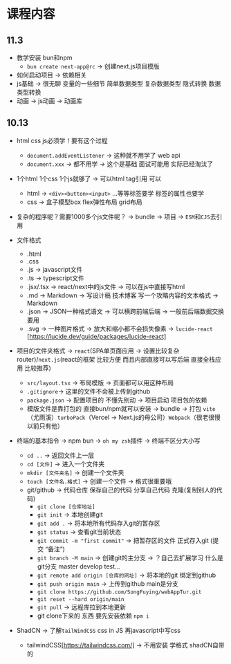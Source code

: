 # 课程内容

## 11.3

- 教学安装 bun和npm
  - `bun create next-app@rc` -> 创建next.js项目模版
- 如何启动项目 -> 依赖相关
- js基础 -> 很无聊 变量的一些细节 简单数据类型 复杂数据类型 隐式转换 数据类型转换
- 动画 -> js动画 -> 动画库

## 10.13

- html css js必须学！要有这个过程
  - `document.addEventListener` -> 这种就不用学了 web api
  - `document.xxx` -> 都不用学 -> 这个是基础 面试可能用 实际已经淘汰了
- 1个html 1个css 1个js就够了 -> 可以html tag引用 可以
  - html -> `<div><button><input>` ...等等标签要学 标签的属性也要学
  - css -> 盒子模型box flex弹性布局 grid布局
- 复杂的程序呢？需要1000多个js文件呢？ -> bundle -> 项目 -> `ESM`和`CJS`去引用

- 文件格式

  - .html
  - .css
  - .js -> javascript文件
  - .ts -> typescript文件
  - .jsx/.tsx -> react/next中的js文件 -> 可以在js中直接写html
  - .md -> Markdown -> 写设计稿 技术博客 写一个攻略内容的文本格式 -> Markdown
  - .json -> JSON一种格式语文 -> 可以横跨前端后端 -> 一般前后端数据交换要用
  - .svg -> 一种图片格式 -> 放大和缩小都不会损失像素 -> `lucide-react` [https://lucide.dev/guide/packages/lucide-react]

- 项目的文件夹格式 -> `react`(SPA单页面应用 -> 设置比较复杂 router)/`next.js`(react的框架 比较方便 而且内部直接可以写后端 直接全栈应用 比较推荐)

  - `src/layout.tsx` -> 布局模版 -> 页面都可以用这种布局
  - `.gitignore`-> 这里的文件不会被上传到github
  - `package.json` -> 配置项目的 不懂先别动 -> 项目启动 项目包的依赖
  - 模版文件是靠打包的 直接bun/npm就可以安装 -> bundle -> 打包 `vite`（尤雨溪）`turboPack`（Vercel -> Next.js的母公司）`Webpack`（很老很慢 以前只有他）

- 终端的基本指令 -> npm bun -> `oh my zsh`插件 -> 终端不区分大小写
  - `cd ..` -> 返回文件上一层
  - `cd [文件]` -> 进入一个文件夹
  - `mkdir [文件夹名]` -> 创建一个文件夹
  - `touch [文件名.格式]` -> 创建一个文件 -> 格式很重要哦
  - git/github -> 代码仓库 保存自己的代码 分享自己代码 克隆(复制别人的代码)
    - `git clone [仓库地址]`
    - `git init` -> 本地创建git
    - `git add .` -> 将本地所有代码存入git的暂存区
    - `git status` -> 查看git当前状态
    - `git commit -m "first commit"` -> 把暂存区的文件 正式存入git (提交 “备注”)
    - `git branch -M main` -> 创建git的主分支 -> ？自己去扩展学习 什么是git分支 master develop test...
    - `git remote add origin [仓库的网址]` -> 将本地的git 绑定到github
    - `git push origin main` -> 上传到github main是分支
    - `git clone https://github.com/SongFuying/webAppTur.git`
    - `git reset --hard origin/main`
    - `git pull` -> 远程库拉到本地更新
    - git clone下来的 东西 要先安装依赖 `npm i`
- ShadCN -> 了解`tailWindCSS` css in JS 再javascript中写css
  - tailwindCSS[https://tailwindcss.com/] -> 不用安装 学格式 shadCN自带的
